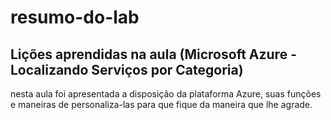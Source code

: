 # resumo-do-lab
## Lições aprendidas na aula (Microsoft Azure - Localizando Serviços por Categoria)
nesta aula foi apresentada a disposição da plataforma Azure, suas funções e maneiras de personaliza-las para que fique da maneira que lhe agrade.
